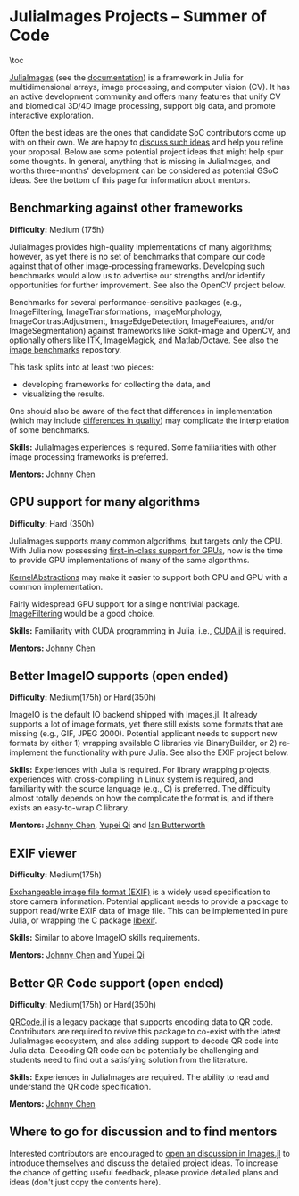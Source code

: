
# JuliaImages Projects – Summer of Code

\toc

[JuliaImages](https://github.com/JuliaImages) (see the [documentation](https://juliaimages.github.io)) is a framework in Julia for multidimensional arrays, image processing, and computer vision (CV). It has an active development community and offers many features that unify CV and biomedical 3D/4D image processing, support big data, and promote interactive exploration.

Often the best ideas are the ones that candidate SoC contributors come up with on their own. We are happy to [discuss such ideas](https://github.com/JuliaImages/Images.jl/discussions/new?category=jsoc) and help you refine your proposal.  Below are some potential project ideas that might help spur some thoughts. In general, anything that is missing in JuliaImages, and worths three-months' development can be considered as potential GSoC ideas. See the bottom of this page for information about mentors.

## Benchmarking against other frameworks

**Difficulty:** Medium (175h)

JuliaImages provides high-quality implementations of many algorithms; however, as yet there is no set of benchmarks that compare our code against that of other image-processing frameworks.  Developing such benchmarks would allow us to advertise our strengths and/or identify opportunities for further improvement.  See also the OpenCV project below.

Benchmarks for several performance-sensitive packages (e.g., ImageFiltering, ImageTransformations, ImageMorphology, ImageContrastAdjustment, ImageEdgeDetection, ImageFeatures, and/or ImageSegmentation) against frameworks like Scikit-image and OpenCV, and optionally others like ITK, ImageMagick, and Matlab/Octave. See also the [image benchmarks](https://github.com/JuliaImages/image_benchmarks) repository.

This task splits into at least two pieces:

- developing frameworks for collecting the data, and
- visualizing the results.

One should also be aware of the fact that differences in implementation (which may include [differences in quality](https://github.com/JuliaImages/Images.jl/pull/855)) may complicate the interpretation of some benchmarks.

**Skills:** JuliaImages experiences is required. Some familiarities with other image processing frameworks is preferred.

**Mentors:** [Johnny Chen](https://github.com/johnnychen94)

## GPU support for many algorithms

**Difficulty:** Hard (350h)

JuliaImages supports many common algorithms, but targets only the CPU. With Julia now possessing [first-in-class support for GPUs](https://github.com/JuliaGPU), now is the time to provide GPU implementations of many of the same algorithms.

[KernelAbstractions](https://github.com/JuliaGPU/KernelAbstractions.jl) may make it easier to support both CPU and GPU with a common implementation.

Fairly widespread GPU support for a single nontrivial package. [ImageFiltering](https://github.com/JuliaImages/ImageFiltering.jl) would be a good choice.

**Skills:** Familiarity with CUDA programming in Julia, i.e., [CUDA.jl](https://github.com/JuliaGPU/CUDA.jl) is required.

**Mentors:** [Johnny Chen](https://github.com/johnnychen94)

## Better ImageIO supports (open ended)

**Difficulty:** Medium(175h) or Hard(350h)

ImageIO is the default IO backend shipped with Images.jl. It already supports a lot of image formats, yet there still exists
some formats that are missing (e.g., GIF, JPEG 2000). Potential applicant needs to support new formats by either 1) wrapping available C libraries via
BinaryBuilder, or 2) re-implement the functionality with pure Julia. See also the EXIF project below.

**Skills:** Experiences with Julia is required. For library wrapping projects, experiences with cross-compiling in Linux system is required, and familiarity with the source language (e.g., C) is preferred. The difficulty almost totally depends on how the complicate the format is, and if there exists an easy-to-wrap C library.

**Mentors:** [Johnny Chen](https://github.com/johnnychen94), [Yupei Qi](https://github.com/Gnimuc) and [Ian Butterworth](https://github.com/IanButterworth)

## EXIF viewer

**Difficulty:** Medium(175h)

[Exchangeable image file format (EXIF)](https://en.wikipedia.org/wiki/Exif) is a widely used specification to store
camera information. Potential applicant needs to provide a package to support read/write EXIF data of image file.
This can be implemented in pure Julia, or wrapping the C package [libexif](https://github.com/libexif/libexif).

**Skills:** Similar to above ImageIO skills requirements.

**Mentors:** [Johnny Chen](https://github.com/johnnychen94) and [Yupei Qi](https://github.com/Gnimuc)

## Better QR Code support (open ended)

**Difficulty:** Medium(175h) or Hard(350h)

[QRCode.jl](https://github.com/jiegillet/QRCode.jl) is a legacy package that supports encoding data to QR code. Contributors are required
to revive this package to co-exist with the latest JuliaImages ecosystem, and also adding support to decode QR code into Julia data. Decoding QR code can be potentially be challenging and students need to find out a satisfying solution from the literature.

**Skills:** Experiences in JuliaImages are required. The ability to read and understand the QR code specification.

**Mentors:** [Johnny Chen](https://github.com/johnnychen94)

## Where to go for discussion and to find mentors

Interested contributors are encouraged to [open an discussion in Images.jl](https://github.com/JuliaImages/Images.jl/discussions/new) to
introduce themselves and discuss the detailed project ideas. To increase the chance of getting useful feedback, please provide detailed
plans and ideas (don't just copy the contents here).
